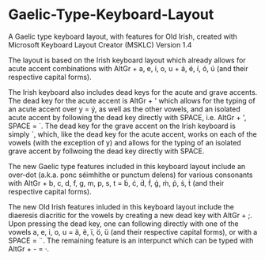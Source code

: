 # Gaelic-Type-Keyboard-Layout
A Gaelic type keyboard layout, with features for Old Irish, created with Microsoft Keyboard Layout Creator (MSKLC) Version 1.4

The layout is based on the Irish keyboard layout which already allows for acute accent combinations with AltGr + a, e, i, o, u + á, é, í, ó, ú (and their respective capital forms).

The Irish keyboard also includes dead keys for the acute and grave accents. The dead key for the acute accent is AltGr + ' which allows for the typing of an acute accent over y = ý, as well as the other vowels, and an isolated acute accent by following the dead key directly with SPACE, i.e. AltGr + ', SPACE = ´. The dead key for the grave accent on the Irish keyboard is simply `, which, like the dead key for the acute accent, works on each of the vowels (with the exception of y) and allows for the typing of an isolated grave accent by follwoing the dead key directly with SPACE.

The new Gaelic type features included in this keyboard layout include an over-dot (a.k.a. ponc séimhithe or punctum delens) for various consonants with AltGr + b, c, d, f, g, m, p, s, t = ḃ, ċ, ḋ, ḟ, ġ, ṁ, ṗ, ṡ, ṫ (and their respective capital forms).

The new Old Irish features inluded in this keyboard layout include the diaeresis diacritic for the vowels by creating a new dead key with AltGr + ;. Upon pressing the dead key, one can following directly with one of the vowels a, e, i, o, u = ä, ë, ï, ö, ü (and their respective capital forms), or with a SPACE = ¨. The remaining feature is an interpunct which can be typed with AltGr + - = ·.
